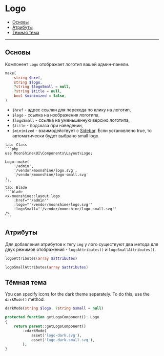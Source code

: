# Logo

- [Основы](#basics)
- [Атрибуты](#attributes)
- [Тёмная тема](#darkmode)

---

<a name="basics"></a>
## Основы

Компонент `Logo` отображает логотип вашей админ-панели.

```php
make(
    string $href,
    string $logo,
    ?string $logoSmall = null,
    ?string $title = null,
    bool $minimized = false,
)
```

 - `$href` - адрес ссылки для перехода по клику на логотип,
 - `$logo` - ссылка на изображения логотипа,
 - `$logoSmall` - ссылка на уменьшенную версию логотипа,
 - `$title` - подсказа при наведении,
 - `$minimized` - взаимодействует с [Sidebar](/docs/{{version}}/components/sidebar). Если установлено true, то автоматически будет выбрано small logo.

~~~tabs
tab: Class
```php
use MoonShine\UI\Components\Layout\Logo;

Logo::make(
    '/admin',
    '/vendor/moonshine/logo.svg',
    '/vendor/moonshine/logo-small.svg'
),
```
tab: Blade
```blade
<x-moonshine::layout.logo
    :href="'/admin'"
    :logo="'/vendor/moonshine/logo.svg'"
    :logoSmall="'/vendor/moonshine/logo-small.svg'"
/>
```
~~~

<a name="attributes"></a>
## Атрибуты

Для добавления атрибутов к тегу `img` у лого существуют два метода для двух режимов отображения - `logoAttributes()` и `logoSmallAttributes()`.

```php
logoAttributes(array $attributes)

logoSmallAttributes(array $attributes)
```

<a name="darkmode"></a>
## Тёмная тема

You can specify icons for the dark theme separately.
To do this, use the `darkMode()` method.

```php
darkMode(string $logo, ?string $small = null)
```

```php
protected function getLogoComponent(): Logo
{
    return parent::getLogoComponent()
        ->darkMode(
            asset('logo-dark.svg'),
            asset('logo-dark-small.svg'),
        );
}
```
